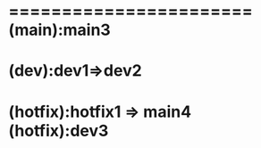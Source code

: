 =======================
(main):main3
========================
(dev):dev1=>dev2
========================
(hotfix):hotfix1 => main4
(hotfix):dev3
=======================